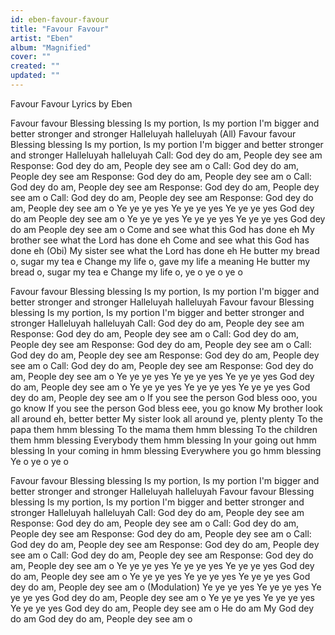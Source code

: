 ```yaml
---
id: eben-favour-favour
title: "Favour Favour"
artist: "Eben"
album: "Magnified"
cover: ""
created: ""
updated: ""
---
```


Favour Favour Lyrics by Eben

Favour favour
Blessing blessing
Is my portion, Is my portion
I'm bigger and better
stronger and stronger
Halleluyah halleluyah
(All)
Favour favour
Blessing blessing
Is my portion, Is my portion
I'm bigger and better
stronger and stronger
Halleluyah halleluyah
Call: God dey do am, People dey see am
Response: God dey do am, People dey see am o
Call: God dey do am, People dey see am
Response: God dey do am, People dey see am o
Call: God dey do am, People dey see am
Response: God dey do am, People dey see am o
Call: God dey do am, People dey see am
Response: God dey do am, People dey see am o
Ye ye ye yes
Ye ye ye yes
Ye ye ye yes
God dey do am People dey see am o
Ye ye ye yes
Ye ye ye yes
Ye ye ye yes
God dey do am People dey see am o
Come and see what this God has done eh
My brother see what the Lord has done eh
Come and see what this God has done eh (Obi)
My sister see what the Lord has done eh
He butter my bread o, sugar my tea e
Change my life o, gave my life a meaning
He butter my bread o, sugar my tea e
Change my life o, ye o ye o ye o

Favour favour
Blessing blessing
Is my portion, Is my portion
I'm bigger and better
stronger and stronger
Halleluyah halleluyah
Favour favour
Blessing blessing
Is my portion, Is my portion
I'm bigger and better
stronger and stronger
Halleluyah halleluyah
Call: God dey do am, People dey see am
Response: God dey do am, People dey see am o
Call: God dey do am, People dey see am
Response: God dey do am, People dey see am o
Call: God dey do am, People dey see am
Response: God dey do am, People dey see am o
Call: God dey do am, People dey see am
Response: God dey do am, People dey see am o
Ye ye ye yes
Ye ye ye yes
Ye ye ye yes
God dey do am, People dey see am o
Ye ye ye yes
Ye ye ye yes
Ye ye ye yes
God dey do am, People dey see am o
If you see the person God bless ooo, you go know
If you see the person God bless eee, you go know
My brother look all around eh, better better
My sister look all around ye, plenty plenty
To the papa them hmm blessing
To the mama them hmm blessing
To the children them hmm blessing
Everybody them hmm blessing
In your going out hmm blessing
In your coming in hmm blessing
Everywhere you go hmm blessing
Ye o ye o ye o

Favour favour
Blessing blessing
Is my portion, Is my portion
I'm bigger and better
stronger and stronger
Halleluyah halleluyah
Favour favour
Blessing blessing
Is my portion, Is my portion
I'm bigger and better
stronger and stronger
Halleluyah halleluyah
Call: God dey do am, People dey see am
Response: God dey do am, People dey see am o
Call: God dey do am, People dey see am
Response: God dey do am, People dey see am o
Call: God dey do am, People dey see am
Response: God dey do am, People dey see am o
Call: God dey do am, People dey see am
Response: God dey do am, People dey see am o
Ye ye ye yes
Ye ye ye yes
Ye ye ye yes
God dey do am, People dey see am o
Ye ye ye yes
Ye ye ye yes
Ye ye ye yes
God dey do am, People dey see am o
(Modulation)
Ye ye ye yes
Ye ye ye yes
Ye ye ye yes
God dey do am, People dey see am o
Ye ye ye yes
Ye ye ye yes
Ye ye ye yes
God dey do am, People dey see am o
He do am
My God dey do am
God dey do am, People dey see am o